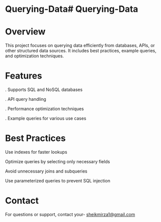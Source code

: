 # Querying-Data# Querying-Data


# Overview

This project focuses on querying data efficiently from databases, APIs, or other structured data sources. It includes best practices, example queries, and optimization techniques.

# Features

. Supports SQL and NoSQL databases

. API query handling

. Performance optimization techniques

. Example queries for various use cases



# Best Practices

Use indexes for faster lookups

Optimize queries by selecting only necessary fields

Avoid unnecessary joins and subqueries

Use parameterized queries to prevent SQL injection

# Contact

For questions or support, contact your- sheikmirza1@gmail.com

